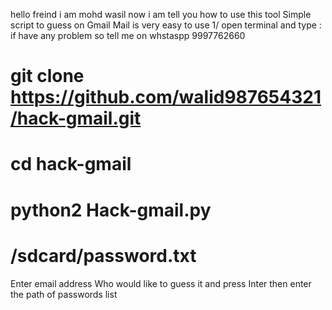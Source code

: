 hello freind i am mohd wasil now i am tell you how to use this tool 
Simple script to guess on Gmail Mail is very easy to use
1/ open terminal and type : 
if have any problem so tell me on whstaspp 9997762660
# git clone https://github.com/walid987654321/hack-gmail.git
# cd hack-gmail
# python2 Hack-gmail.py
# /sdcard/password.txt
Enter email address Who would like to guess it and press Inter then enter the path of passwords list 
